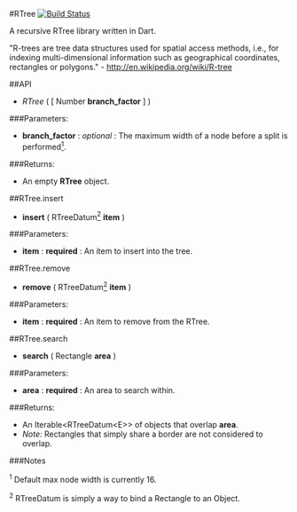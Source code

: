 #RTree [![Build Status](https://travis-ci.org/Workiva/r_tree.svg)](https://travis-ci.org/Workiva/r_tree)

A recursive RTree library written in Dart.

"R-trees are tree data structures used for spatial access methods, i.e., for indexing multi-dimensional information such as geographical coordinates, rectangles or polygons." - http://en.wikipedia.org/wiki/R-tree

##API

-  *RTree* ( [ Number **branch_factor** ] )

###Parameters: 

-  **branch_factor** : _optional_ : The maximum width of a node before a split is performed[<sup>1</sup>](#f1).

###Returns: 

-  An empty **RTree** object.



##RTree.insert

-  **insert** ( RTreeDatum[<sup>2</sup>](#f2) **item** )

###Parameters: 

-  **item** : **required** : An item to insert into the tree.



##RTree.remove

-  **remove** ( RTreeDatum[<sup>2</sup>](#f2) **item** )

###Parameters: 

- **item** : **required** : An item to remove from the RTree.



##RTree.search

-  **search** ( Rectangle **area** )

###Parameters: 

-  **area** : **required** : An area to search within.

###Returns: 

-  An Iterable\<RTreeDatum\<E\>\> of objects that overlap **area**.
-  *Note:* Rectangles that simply share a border are not considered to overlap.


###Notes

<sup><a name="f1">1</a></sup> Default max node width is currently 16.

<sup><a name="f2">2</a></sup> RTreeDatum is simply a way to bind a Rectangle to an Object.
